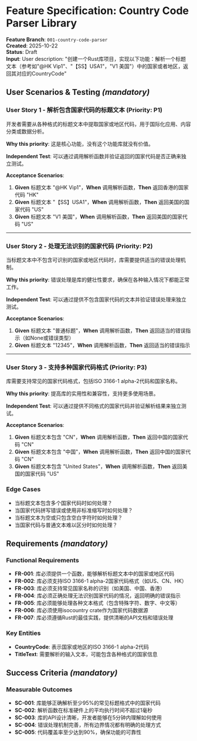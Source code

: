 # Feature Specification: Country Code Parser Library

**Feature Branch**: `001-country-code-parser`  
**Created**: 2025-10-22  
**Status**: Draft  
**Input**: User description: "创建一个Rust库项目，实现以下功能：解析一个标题文本（参考如"@HK Vip1"、"【SS】USA1"，"V1 美国"）中的国家或者地区，返回其对应的CountryCode"

## User Scenarios & Testing *(mandatory)*

### User Story 1 - 解析包含国家代码的标题文本 (Priority: P1)

开发者需要从各种格式的标题文本中提取国家或地区代码，用于国际化应用、内容分类或数据分析。

**Why this priority**: 这是核心功能，没有这个功能库就没有价值。

**Independent Test**: 可以通过调用解析函数并验证返回的国家代码是否正确来独立测试。

**Acceptance Scenarios**:

1. **Given** 标题文本 "@HK Vip1"，**When** 调用解析函数，**Then** 返回香港的国家代码 "HK"
2. **Given** 标题文本 "【SS】USA1"，**When** 调用解析函数，**Then** 返回美国的国家代码 "US"
3. **Given** 标题文本 "V1 美国"，**When** 调用解析函数，**Then** 返回美国的国家代码 "US"

---

### User Story 2 - 处理无法识别的国家代码 (Priority: P2)

当标题文本中不包含可识别的国家或地区代码时，库需要提供适当的错误处理机制。

**Why this priority**: 错误处理是库的健壮性要求，确保在各种输入情况下都能正常工作。

**Independent Test**: 可以通过提供不包含国家代码的文本并验证错误处理来独立测试。

**Acceptance Scenarios**:

1. **Given** 标题文本 "普通标题"，**When** 调用解析函数，**Then** 返回适当的错误指示（如None或错误类型）
2. **Given** 标题文本 "12345"，**When** 调用解析函数，**Then** 返回适当的错误指示

---

### User Story 3 - 支持多种国家代码格式 (Priority: P3)

库需要支持常见的国家代码格式，包括ISO 3166-1 alpha-2代码和国家名称。

**Why this priority**: 提高库的实用性和兼容性，支持更多使用场景。

**Independent Test**: 可以通过提供不同格式的国家代码并验证解析结果来独立测试。

**Acceptance Scenarios**:

1. **Given** 标题文本包含 "CN"，**When** 调用解析函数，**Then** 返回中国的国家代码 "CN"
2. **Given** 标题文本包含 "中国"，**When** 调用解析函数，**Then** 返回中国的国家代码 "CN"
3. **Given** 标题文本包含 "United States"，**When** 调用解析函数，**Then** 返回美国的国家代码 "US"

### Edge Cases

- 当标题文本包含多个国家代码时如何处理？
- 当国家代码拼写错误或使用非标准缩写时如何处理？
- 当标题文本为空或只包含空白字符时如何处理？
- 当国家代码与普通文本难以区分时如何处理？

## Requirements *(mandatory)*

### Functional Requirements

- **FR-001**: 库必须提供一个函数，能够解析标题文本中的国家或地区代码
- **FR-002**: 库必须支持ISO 3166-1 alpha-2国家代码格式（如US、CN、HK）
- **FR-003**: 库必须支持常见国家名称的识别（如美国、中国、香港）
- **FR-004**: 库必须正确处理无法识别国家代码的情况，返回明确的错误指示
- **FR-005**: 库必须能够处理各种文本格式（包含特殊字符、数字、中文等）
- **FR-006**: 库必须使用isocountry crate作为国家代码数据源
- **FR-007**: 库必须遵循Rust的最佳实践，提供清晰的API文档和错误处理

### Key Entities

- **CountryCode**: 表示国家或地区的ISO 3166-1 alpha-2代码
- **TitleText**: 需要解析的输入文本，可能包含各种格式的国家信息

## Success Criteria *(mandatory)*

### Measurable Outcomes

- **SC-001**: 库能够正确解析至少95%的常见标题格式中的国家代码
- **SC-002**: 解析函数在标准硬件上的平均执行时间不超过1毫秒
- **SC-003**: 库的API设计清晰，开发者能够在5分钟内理解如何使用
- **SC-004**: 错误处理机制完善，所有边界情况都有明确的处理方式
- **SC-005**: 代码覆盖率至少达到90%，确保功能的可靠性